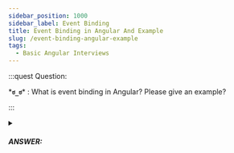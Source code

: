 ```yaml
---
sidebar_position: 1000
sidebar_label: Event Binding
title: Event Binding in Angular And Example
slug: /event-binding-angular-example
tags:
  - Basic Angular Interviews
---
```


:::quest Question:

\***`ಠ_ಠ`**\* : 
What is event binding in Angular? Please give an example?

:::

<details>
  <summary><h5>ANSWER:</h5></summary>

  \***`◔̯◔`**\* : 
  **Event binding** is a mechanism of Angular to handle (pass) the native events (browser events) raised from the DOM like button click, mouse move etc to upper components and deligate the event handler to specified component's method.

  ### Event Binding Example

  1. Child component receive an native click event of a button. 
  2. It deligate the native event to Parent component. 
  3. The Parent component handles the deligated event.

```ts title="child.Component.ts"
@Component({
  selector: 'Child',
  template: `
    <button (click)="handleNativeEvent()">Notify Parent!</button>
  `
})
export class Child {
  @Output notifyToParent: EventEmiter<any> = new EventEmiter();
  handleNativeEvent() {
    notifyToParent.emmit("Hi, I'm your child!");
  }
}
```

```ts title="parent.Component.ts"
@Component({
  selector: 'Parent',
  template: `
    <Child (notifyParent)=handleNotify($event)></Child>
  `
})
export class Parent {
  handleNotify(evt) {
    // do something with child notification data sent from Child (evt)
  }
}
```

</details>